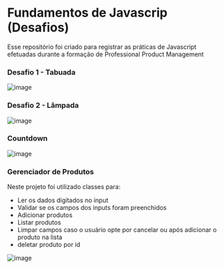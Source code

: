 # Fundamentos de Javascrip (Desafios)

Esse repositório foi criado para registrar as práticas de Javascript efetuadas durante a formação de Professional Product Management

### Desafio 1 - Tabuada
![image](https://user-images.githubusercontent.com/77105980/196448364-8835fcd5-eb36-4b30-b015-a4665f3d91c9.png)

### Desafio 2 - Lâmpada
![image](https://user-images.githubusercontent.com/77105980/196491313-d0f2bc03-d448-43e8-a80f-cc956507e7a1.png)

### Countdown 
![image](https://user-images.githubusercontent.com/77105980/196819455-f7622a28-4dda-461b-a4d7-32e1ee5ca00e.png)

### Gerenciador de Produtos
Neste projeto foi utilizado classes para:
* Ler os dados digitados no input
* Validar se os campos dos inputs foram preenchidos
* Adicionar produtos
* Listar produtos
* Limpar campos caso o usuário opte por cancelar ou após adicionar o produto na lista 
* deletar produto por id

![image](https://user-images.githubusercontent.com/77105980/197648491-5e50167b-c7ce-4b9d-8d60-24f89f132041.png)
